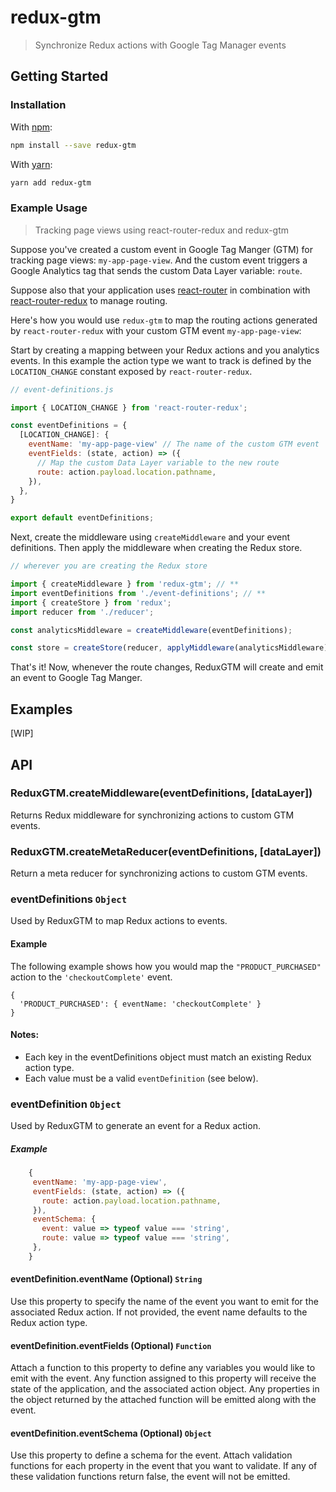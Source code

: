 # redux-gtm
> Synchronize Redux actions with Google Tag Manager events

## Getting Started

### Installation

With [npm](https://www.npmjs.com/):
```bash
npm install --save redux-gtm
```

With [yarn](https://yarnpkg.com/):
```bash
yarn add redux-gtm
```

### Example Usage
> Tracking page views using react-router-redux and redux-gtm

Suppose you've created a custom event in Google Tag Manger (GTM) for
tracking page views: `my-app-page-view`. And the custom event triggers a
Google Analytics tag that sends the custom Data Layer variable: `route`.

Suppose also that your application
uses [react-router](https://github.com/ReactTraining/react-router) in
combination with
[react-router-redux](https://github.com/reactjs/react-router-redux) to
manage routing.

Here's how you would use `redux-gtm` to map the routing actions
generated by `react-router-redux` with your custom GTM event
`my-app-page-view`:

Start by creating a mapping between your Redux actions and you analytics
events. In this example the action type we want to track is defined by
the `LOCATION_CHANGE` constant exposed by `react-router-redux`.

```js
// event-definitions.js

import { LOCATION_CHANGE } from 'react-router-redux';

const eventDefinitions = {
  [LOCATION_CHANGE]: {
    eventName: 'my-app-page-view' // The name of the custom GTM event
    eventFields: (state, action) => ({
      // Map the custom Data Layer variable to the new route
      route: action.payload.location.pathname,
    }),
  },
}

export default eventDefinitions;
```

Next, create the middleware using `createMiddleware` and your event
definitions. Then apply the middleware when creating the Redux store.

```js
// wherever you are creating the Redux store

import { createMiddleware } from 'redux-gtm'; // **
import eventDefinitions from './event-definitions'; // **
import { createStore } from 'redux';
import reducer from './reducer';

const analyticsMiddleware = createMiddleware(eventDefinitions);

const store = createStore(reducer, applyMiddleware(analyticsMiddleware));
```

That's it! Now, whenever the route changes, ReduxGTM will create and emit
an event to Google Tag Manger.

## Examples
[WIP]

## API

### ReduxGTM.createMiddleware(eventDefinitions, [dataLayer])

Returns Redux middleware for synchronizing actions to custom GTM events.

### ReduxGTM.createMetaReducer(eventDefinitions, [dataLayer])

Return a meta reducer for synchronizing actions to custom GTM events.

### eventDefinitions `Object`
Used by ReduxGTM to map Redux actions to events.

#### Example
The following example shows how you would map the `"PRODUCT_PURCHASED"` action
to the `'checkoutComplete'` event.

```
{
  'PRODUCT_PURCHASED': { eventName: 'checkoutComplete' }
}
```

#### Notes:
 - Each key in the eventDefinitions object must match an existing Redux action type.
 - Each value must be a valid `eventDefinition` (see below).

### eventDefinition `Object`
Used by ReduxGTM to generate an event for a Redux action.

##### Example

```js
    {
     eventName: 'my-app-page-view',
     eventFields: (state, action) => ({
       route: action.payload.location.pathname,
     }),
     eventSchema: {
       event: value => typeof value === 'string',
       route: value => typeof value === 'string',
     },
    }
```

#### eventDefinition.eventName (Optional) `String`
Use this property to specify the name of the event you want to emit
for the associated Redux action. If not provided, the event name
defaults to the Redux action type.

#### eventDefinition.eventFields (Optional) `Function`
Attach a function to this property to define any variables you would
like to emit with the event. Any function assigned to this property
will receive the state of the application, and the associated action
object. Any properties in the object returned by the attached function
will be emitted along with the event.

#### eventDefinition.eventSchema (Optional) `Object`
Use this property to define a schema for the event. Attach validation
functions for each property in the event that you want to validate. If
any of these validation functions return false, the event will not be
emitted.
